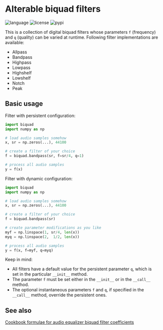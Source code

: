 # Alterable biquad filters

![language](https://img.shields.io/badge/languages-C%2B%2B%20Python-blue)
![license](https://img.shields.io/github/license/jurihock/biquad?color=green)
![pypi](https://img.shields.io/pypi/v/biquad?color=gold)

This is a collection of digital biquad filters whose parameters `f` (frequency) and `q` (quality) can be varied at runtime. Following filter implementations are available:

- Allpass
- Bandpass
- Highpass
- Lowpass
- Highshelf
- Lowshelf
- Notch
- Peak

## Basic usage

Filter with persistent configuration:

```python
import biquad
import numpy as np

# load audio samples somehow
x, sr = np.zeros(...), 44100

# create a filter of your choice
f = biquad.bandpass(sr, f=sr/4, q=1)

# process all audio samples
y = f(x)
```

Filter with dynamic configuration:

```python
import biquad
import numpy as np

# load audio samples somehow
x, sr = np.zeros(...), 44100

# create a filter of your choice
f = biquad.bandpass(sr)

# create parameter modifications as you like
myf = np.linspace(1, sr/4, len(x))
myq = np.linspace(2,  1/2, len(x))

# process all audio samples
y = f(x, f=myf, q=myq)
```

Keep in mind:

- All filters have a default value for the persistent parameter `q`, which is set in the particular `__init__` method.
- The parameter `f` must be set either in the `__init__` or in the `__call__` method.
- The optional instantaneous parameters `f` and `q`, if specified in the `__call__` method, override the persistent ones. 

## See also

[Cookbook formulae for audio equalizer biquad filter coefficients](https://webaudio.github.io/Audio-EQ-Cookbook/audio-eq-cookbook.html)
